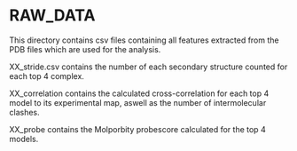 # RAW_DATA #
This directory contains csv files containing all features extracted from the PDB files which are used for the analysis. 

XX_stride.csv contains the number of each secondary structure counted for each top 4 complex. 

XX_correlation contains the calculated cross-correlation for each top 4 model to its experimental map, aswell as the number of intermolecular clashes.

XX_probe contains the Molporbity probescore calculated for the top 4 models.
